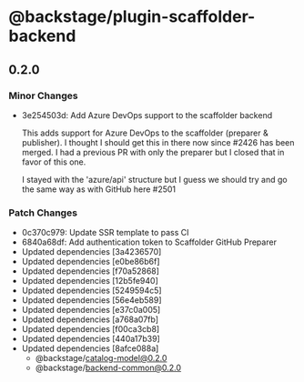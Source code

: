 # @backstage/plugin-scaffolder-backend

## 0.2.0
### Minor Changes

- 3e254503d: Add Azure DevOps support to the scaffolder backend
  
  This adds support for Azure DevOps to the scaffolder (preparer & publisher). I thought I should get this in there now since #2426 has been merged. I had a previous PR with only the preparer but I closed that in favor of this one.
  
  I stayed with the 'azure/api' structure but I guess we should try and go the same way as with GitHub here #2501

### Patch Changes

- 0c370c979: Update SSR template to pass CI
- 6840a68df: Add authentication token to Scaffolder GitHub Preparer
- Updated dependencies [3a4236570]
- Updated dependencies [e0be86b6f]
- Updated dependencies [f70a52868]
- Updated dependencies [12b5fe940]
- Updated dependencies [5249594c5]
- Updated dependencies [56e4eb589]
- Updated dependencies [e37c0a005]
- Updated dependencies [a768a07fb]
- Updated dependencies [f00ca3cb8]
- Updated dependencies [440a17b39]
- Updated dependencies [8afce088a]
  - @backstage/catalog-model@0.2.0
  - @backstage/backend-common@0.2.0

